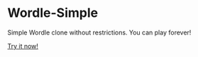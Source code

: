# Wordle-Simple
Simple Wordle clone without restrictions. You can play forever!

[Try it now!](https://luximal.github.io/Wordle/)
